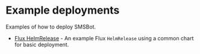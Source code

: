# Example deployments

Examples of how to deploy SMSBot.

* [Flux HelmRelease](flux-helmrelease.yaml) - An example Flux `HelmRelease` using a common chart for basic deployment.